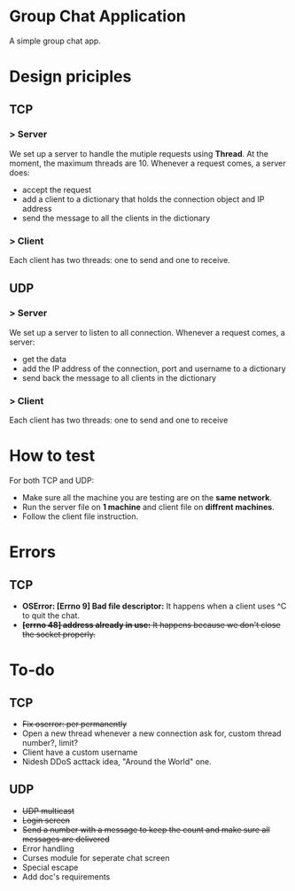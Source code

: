 # Group Chat Application

A simple group chat app.

# Design priciples
## TCP
### > Server
We set up a server to handle the mutiple requests using **Thread**. At the moment, the maximum threads are 10.
Whenever a request comes, a server does:
- accept the request
- add a client to a dictionary that holds the connection object and IP address
- send the message to all the clients in the dictionary

### > Client
Each client has two threads: one to send and one to receive.

## UDP
### > Server
We set up a server to listen to all connection.
Whenever a request comes, a server:
- get the data
- add the IP address of the connection, port and username to a dictionary
- send back the message to all clients in the dictionary

### > Client
Each client has two threads: one to send and one to receive

# How to test
For both TCP and UDP:
- Make sure all the machine you are testing are on the **same network**.
- Run the server file on **1 machine** and client file on **diffrent machines**.
- Follow the client file instruction.

# Errors
## TCP
- **OSError: [Errno 9] Bad file descriptor:** It happens when a client uses ^C to quit the chat.
- ~~**[errno 48] address already in use:** It happens because we don't close the socket properly.~~

# To-do
## TCP
- ~~Fix oserror: per permanently~~
- Open a new thread whenever a new connection ask for, custom thread number?, limit?
- Client have a custom username
- Nidesh DDoS acttack idea, "Around the World" one.

## UDP
- ~~UDP multicast~~
- ~~Login screen~~
- ~~Send a number with a message to keep the count and make sure all messages are delivered~~
- Error handling
- Curses module for seperate chat screen
- Special escape
- Add doc's requirements
